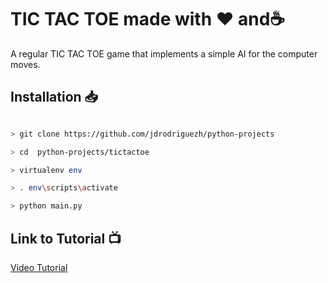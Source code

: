 # TIC TAC TOE made with :heart: and:coffee:

A regular TIC TAC TOE game that implements a simple AI for the computer moves.


## Installation :inbox_tray:

```bash

> git clone https://github.com/jdrodriguezh/python-projects

> cd  python-projects/tictactoe

> virtualenv env

> . env\scripts\activate

> python main.py

```

## Link to Tutorial :tv:

[Video Tutorial](https://www.youtube.com/watch?v=5s_lGC2sxwQ&list=PLzMcBGfZo4-mb4e1J1eKcdI3PquhPt2C7)
